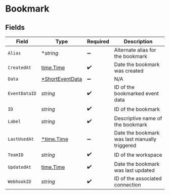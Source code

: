 # Bookmark


## Fields

| Field                                                    | Type                                                     | Required                                                 | Description                                              |
| -------------------------------------------------------- | -------------------------------------------------------- | -------------------------------------------------------- | -------------------------------------------------------- |
| `Alias`                                                  | **string*                                                | :heavy_minus_sign:                                       | Alternate alias for the bookmark                         |
| `CreatedAt`                                              | [time.Time](https://pkg.go.dev/time#Time)                | :heavy_check_mark:                                       | Date the bookmark was created                            |
| `Data`                                                   | [*ShortEventData](../../models/shared/shorteventdata.md) | :heavy_minus_sign:                                       | N/A                                                      |
| `EventDataID`                                            | *string*                                                 | :heavy_check_mark:                                       | ID of the bookmarked event data                          |
| `ID`                                                     | *string*                                                 | :heavy_check_mark:                                       | ID of the bookmark                                       |
| `Label`                                                  | *string*                                                 | :heavy_check_mark:                                       | Descriptive name of the bookmark                         |
| `LastUsedAt`                                             | [*time.Time](https://pkg.go.dev/time#Time)               | :heavy_minus_sign:                                       | Date the bookmark was last manually triggered            |
| `TeamID`                                                 | *string*                                                 | :heavy_check_mark:                                       | ID of the workspace                                      |
| `UpdatedAt`                                              | [time.Time](https://pkg.go.dev/time#Time)                | :heavy_check_mark:                                       | Date the bookmark was last updated                       |
| `WebhookID`                                              | *string*                                                 | :heavy_check_mark:                                       | ID of the associated connection                          |
